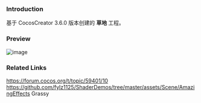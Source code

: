 ### Introduction
基于 CocosCreator 3.6.0 版本创建的 **草地** 工程。

### Preview
![image](../../../gif/202207/2022070408.gif)

### Related Links
https://forum.cocos.org/t/topic/59401/10        
https://github.com/fylz1125/ShaderDemos/tree/master/assets/Scene/AmazingEffects Grassy